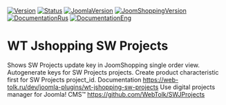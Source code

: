 [![Version](https://img.shields.io/github/release/sergeytolkachyov/plg_wtjshoppingswjprojects.svg?label=Version)](https://web-tolk.ru/dev/joomla-plugins/wt-jshopping-sw-jprojects?utm_source=github) [![Status](https://img.shields.io/badge/Status-stable-green.svg)]() [![JoomlaVersion](https://img.shields.io/badge/Joomla-5.1.2-orange.svg)]() [![JoomShoppingVersion](https://img.shields.io/badge/JoomShopping-5.5.0-important.svg)]() [![DocumentationRus](https://img.shields.io/badge/Documentation-rus-blue.svg)](https://web-tolk.ru/dev/joomla-plugins/wt-jshopping-sw-jprojects?utm_source=github) [![DocumentationEng](https://img.shields.io/badge/Documentation-eng-blueviolet.svg)](https://web-tolk.ru/en/dev/joomla-plugins/wt-jshopping-sw-jprojects?utm_source=github)
# WT Jshopping SW Projects
Shows SW Projects update key in JoomShopping single order view. Autogenerate keys for SW Projects projects. Create product characteristic first for SW Projects project_id.
Documentation https://web-tolk.ru/dev/joomla-plugins/wt-jshopping-sw-projects
Use digital projects manager for Joomla! CMS™
https://github.com/WebTolk/SWJProjects
